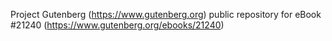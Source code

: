 Project Gutenberg (https://www.gutenberg.org) public repository for eBook #21240 (https://www.gutenberg.org/ebooks/21240)
